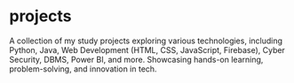# projects
A collection of my study projects exploring various technologies, including Python, Java, Web Development (HTML, CSS, JavaScript, Firebase), Cyber Security, DBMS, Power BI, and more. Showcasing hands-on learning, problem-solving, and innovation in tech.
